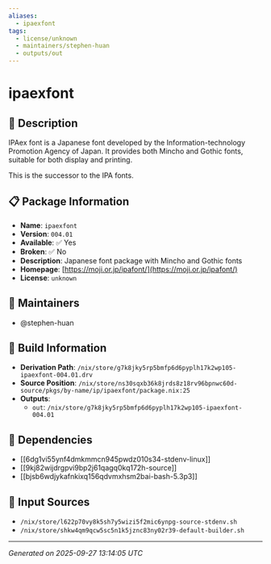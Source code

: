 ```yaml
---
aliases:
  - ipaexfont
tags:
  - license/unknown
  - maintainers/stephen-huan
  - outputs/out
---
```


# ipaexfont

## 📝 Description

IPAex font is a Japanese font developed by the Information-technology
Promotion Agency of Japan. It provides both Mincho and Gothic fonts,
suitable for both display and printing.

This is the successor to the IPA fonts.


## 📋 Package Information

- **Name**: `ipaexfont`
- **Version**: `004.01`
- **Available**: ✅ Yes
- **Broken**: ✅ No
- **Description**: Japanese font package with Mincho and Gothic fonts
- **Homepage**: [https://moji.or.jp/ipafont/](https://moji.or.jp/ipafont/)
- **License**: `unknown`
## 👥 Maintainers

- @stephen-huan


## 🔧 Build Information

- **Derivation Path**: `/nix/store/g7k8jky5rp5bmfp6d6pyplh17k2wp105-ipaexfont-004.01.drv`
- **Source Position**: `/nix/store/ns30sqxb36k8jrds8z18rv96bpnwc60d-source/pkgs/by-name/ip/ipaexfont/package.nix:25`
- **Outputs**:
  - `out`:  `/nix/store/g7k8jky5rp5bmfp6d6pyplh17k2wp105-ipaexfont-004.01`

## 🔗 Dependencies

- [[6dg1vi55ynf4dmkmmcn945pwdz010s34-stdenv-linux]]
- [[9kj82wijdrgpvi9bp2j61qagq0kq172h-source]]
- [[bjsb6wdjykafnkixq156qdvmxhsm2bai-bash-5.3p3]]

## 📁 Input Sources

- `/nix/store/l622p70vy8k5sh7y5wizi5f2mic6ynpg-source-stdenv.sh`
- `/nix/store/shkw4qm9qcw5sc5n1k5jznc83ny02r39-default-builder.sh`

---
*Generated on 2025-09-27 13:14:05 UTC*
